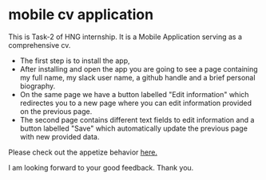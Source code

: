 # mobile cv application

This is Task-2 of HNG internship. It is a Mobile Application serving as a comprehensive cv.

- The first step is to install the app,
- After installing and open the app you are going to see a page containing my full name, my slack user name, a github handle and a brief personal biography.
- On the same page we have a button labelled "Edit information" which redirectes you to a new page where you can edit information provided on the previous page.
- The second page contains different text fields to edit information and a button labelled "Save" which automatically update the previous page with new provided data.

Please check out the appetize behavior [here.](https://appetize.io/app/zeea2vxs4cvijylau3l2wv5onq)

I am looking forward to your good feedback. Thank you.
